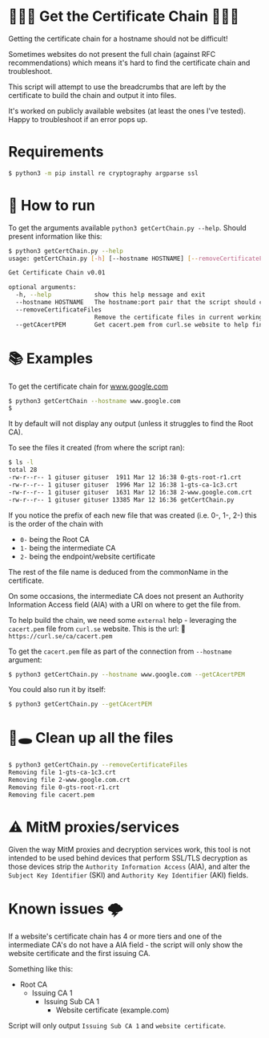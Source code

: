 # :closed_lock_with_key::closed_lock_with_key::closed_lock_with_key: Get the Certificate Chain :closed_lock_with_key::closed_lock_with_key::closed_lock_with_key:

Getting the certificate chain for a hostname should not be difficult!

Sometimes websites do not present the full chain (against RFC recommendations) which means it's hard to find the certificate chain and troubleshoot.

This script will attempt to use the breadcrumbs that are left by the certificate to build the chain and output it into files.

It's worked on publicly available websites (at least the ones I've tested). Happy to troubleshoot if an error pops up.


# Requirements
```bash
$ python3 -m pip install re cryptography argparse ssl
```

# :runner: How to run
To get the arguments available `python3 getCertChain.py --help`. Should present information like this:
```bash
$ python3 getCertChain.py --help
usage: getCertChain.py [-h] [--hostname HOSTNAME] [--removeCertificateFiles] [--getCAcertPEM]

Get Certificate Chain v0.01

optional arguments:
  -h, --help            show this help message and exit
  --hostname HOSTNAME   The hostname:port pair that the script should connect to. Defaults to www.google.com:443.
  --removeCertificateFiles
                        Remove the certificate files in current working directory (*.crt, *.pem).
  --getCAcertPEM        Get cacert.pem from curl.se website to help find Root CA.
```

# :books: Examples
To get the certificate chain for www.google.com
```bash
$ python3 getCertChain --hostname www.google.com
$
```
It by default will not display any output (unless it struggles to find the Root CA).

To see the files it created (from where the script ran):
```bash
$ ls -l
total 28
-rw-r--r-- 1 gituser gituser  1911 Mar 12 16:38 0-gts-root-r1.crt
-rw-r--r-- 1 gituser gituser  1996 Mar 12 16:38 1-gts-ca-1c3.crt
-rw-r--r-- 1 gituser gituser  1631 Mar 12 16:38 2-www.google.com.crt
-rw-r--r-- 1 gituser gituser 13385 Mar 12 16:36 getCertChain.py
```
If you notice the prefix of each new file that was created (i.e. 0-, 1-, 2-) this is the order of the chain with 
* `0-` being the Root CA
* `1-` being the intermediate CA
* `2-` being the endpoint/website certificate

The rest of the file name is deduced from the commonName in the certificate.

On some occasions, the intermediate CA does not present an Authority Information Access field (AIA) with a URI on where to get the file from. 

To help build the chain, we need some `external` help - leveraging the `cacert.pem` file from `curl.se` website.
This is the url: :link: `https://curl.se/ca/cacert.pem`

To get the `cacert.pem` file as part of the connection from `--hostname` argument:
```bash
$ python3 getCertChain.py --hostname www.google.com --getCAcertPEM
```

You could also run it by itself:
```bash
$ python3 getCertChain.py --getCAcertPEM
```

# :dash::hole: Clean up all the files
```bash
$ python3 getCertChain.py --removeCertificateFiles
Removing file 1-gts-ca-1c3.crt
Removing file 2-www.google.com.crt
Removing file 0-gts-root-r1.crt
Removing file cacert.pem
```

# :warning: MitM proxies/services
Given the way MitM proxies and decryption services work, this tool is not intended to be used behind devices that perform SSL/TLS decryption as those devices strip the `Authority Information Access` (AIA), and alter the `Subject Key Identifier` (SKI) and `Authority Key Identifier` (AKI) fields.

# Known issues 🌩️
If a website's certificate chain has 4 or more tiers and one of the intermediate CA's do not have a AIA field - the script will only show the website certificate and the first issuing CA. 

Something like this:
* Root CA
  * Issuing CA 1
    * Issuing Sub CA 1
      * Website certificate (example.com)

Script will only output `Issuing Sub CA 1` and `website certificate`.
